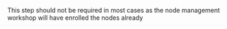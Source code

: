 This step should not be required in most cases as the node management workshop will have enrolled the nodes already
